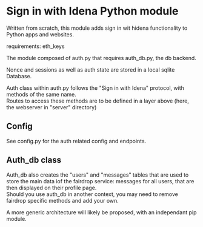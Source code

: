 # Sign in with Idena Python module

Written from scratch, this module adds sign in wit hidena functionality to Python apps and websites.

requirements: eth_keys

The module composed of auth.py that requires auth_db.py, the db backend.

Nonce and sessions as well as auth state are stored in a local sqlite Database.



Auth class within auth.py follows the "Sign in with Idena" protocol, with methods of the same name.  
Routes to access these methods are to be defined in a layer above (here, the webserver in "server" directory)


## Config

See config.py for the auth related config and endpoints.  


## Auth_db class

Auth_db also creates the "users" and "messages" tables that are used to store the main data iof the fairdrop service: messages for all users, that are then displayed on their profile page.  
Should you use auth_db in another context, you may need to remove fairdrop specific methods and add your own.

A more generic architecture will likely be proposed, with an independant pip module.
